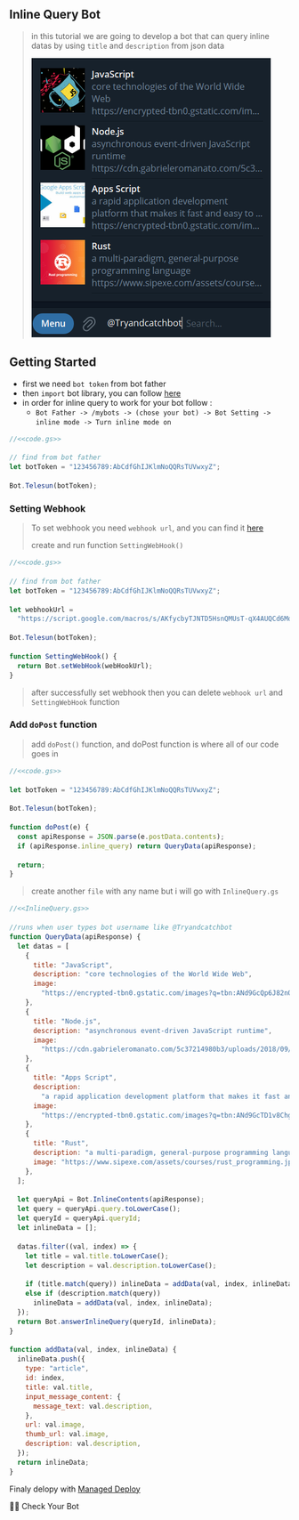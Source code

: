 ## Inline Query Bot

> in this tutorial we are going to develop a bot that can query inline datas by using `title` and `description` from json data
>
> ![Result](../../../assets/example/inlineQuery.png)

## Getting Started

- first we need `bot token` from bot father
- then `import` bot library, you can follow [here](https://github.com/abdiu34567/telesun.js/blob/main/Getting%20Started%20With%20App%20Script.md)
- in order for inline query to work for your bot follow :
  - `Bot Father -> /mybots -> (chose your bot) -> Bot Setting -> inline mode -> Turn inline mode on`

```js
//<<code.gs>>

// find from bot father
let botToken = "123456789:AbCdfGhIJKlmNoQQRsTUVwxyZ";

Bot.Telesun(botToken);
```

### Setting Webhook

> To set webhook you need `webhook url`, and you can find it [here](https://github.com/abdiu34567/telesun.js/blob/main/Deployments/First%20Time%20Deployment.md)
>
> create and run function `SettingWebHook()`

```js
//<<code.gs>>

// find from bot father
let botToken = "123456789:AbCdfGhIJKlmNoQQRsTUVwxyZ";

let webhookUrl =
  "https://script.google.com/macros/s/AKfycbyTJNTD5HsnQMUsT-qX4AUQCd6Moex3zyf9cgdmlzly-mPxmlRlaxzt8lKhljq1zr6Ow/exec";

Bot.Telesun(botToken);

function SettingWebHook() {
  return Bot.setWebHook(webHookUrl);
}
```

> after successfully set webhook then you can delete `webhook url` and `SettingWebHook` function

### Add `doPost` function

> add `doPost()` function, and doPost function is where all of our code goes in

```js
//<<code.gs>>

let botToken = "123456789:AbCdfGhIJKlmNoQQRsTUVwxyZ";

Bot.Telesun(botToken);

function doPost(e) {
  const apiResponse = JSON.parse(e.postData.contents);
  if (apiResponse.inline_query) return QueryData(apiResponse);

  return;
}
```

> create another `file` with any name but i will go with `InlineQuery.gs`

```js
//<<InlineQuery.gs>>

//runs when user types bot username like @Tryandcatchbot
function QueryData(apiResponse) {
  let datas = [
    {
      title: "JavaScript",
      description: "core technologies of the World Wide Web",
      image:
        "https://encrypted-tbn0.gstatic.com/images?q=tbn:ANd9GcQp6J82nQKFRcR8SosVxPiNjsFKSa0kHlQE_Q&usqp=CAU",
    },
    {
      title: "Node.js",
      description: "asynchronous event-driven JavaScript runtime",
      image:
        "https://cdn.gabrieleromanato.com/5c37214980b3/uploads/2018/09/nodejs.jpg",
    },
    {
      title: "Apps Script",
      description:
        "a rapid application development platform that makes it fast and easy to create business applications that integrate with Google Workspace",
      image:
        "https://encrypted-tbn0.gstatic.com/images?q=tbn:ANd9GcTD1v8Chg0hK6RNiyHUMx4gcpVY_3izSNbiug&usqp=CAU",
    },
    {
      title: "Rust",
      description: "a multi-paradigm, general-purpose programming language",
      image: "https://www.sipexe.com/assets/courses/rust_programming.jpg",
    },
  ];

  let queryApi = Bot.InlineContents(apiResponse);
  let query = queryApi.query.toLowerCase();
  let queryId = queryApi.queryId;
  let inlineData = [];

  datas.filter((val, index) => {
    let title = val.title.toLowerCase();
    let description = val.description.toLowerCase();

    if (title.match(query)) inlineData = addData(val, index, inlineData);
    else if (description.match(query))
      inlineData = addData(val, index, inlineData);
  });
  return Bot.answerInlineQuery(queryId, inlineData);
}

function addData(val, index, inlineData) {
  inlineData.push({
    type: "article",
    id: index,
    title: val.title,
    input_message_content: {
      message_text: val.description,
    },
    url: val.image,
    thumb_url: val.image,
    description: val.description,
  });
  return inlineData;
}
```

Finaly delopy with [Managed Deploy](https://github.com/abdiu34567/telesun.js/blob/main/Deployments/Manage%20Deployment.md)

🌟💪 Check Your Bot
